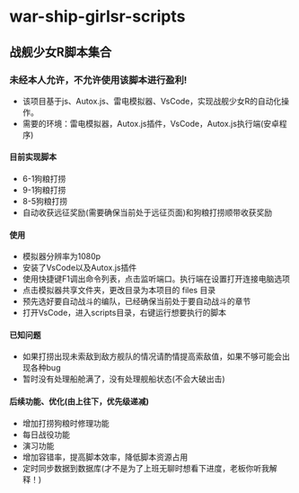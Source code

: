 # war-ship-girlsr-scripts
## 战舰少女R脚本集合
### 未经本人允许，不允许使用该脚本进行盈利!
* 该项目基于js、Autox.js、雷电模拟器、VsCode，实现战舰少女R的自动化操作。
* 需要的环境：雷电模拟器，Autox.js插件，VsCode，Autox.js执行端(安卓程序)

#### 目前实现脚本
* 6-1狗粮打捞
* 9-1狗粮打捞
* 8-5狗粮打捞
* 自动收获远征奖励(需要确保当前处于远征页面)和狗粮打捞顺带收获奖励

#### 使用
* 模拟器分辨率为1080p
* 安装了VsCode以及Autox.js插件
* 使用快捷键F1调出命令列表，点击监听端口。执行端在设置打开连接电脑选项
* 点击模拟器共享文件夹，更改目录为本项目的 files 目录
* 预先选好要自动战斗的编队，已经确保当前处于要自动战斗的章节
* 打开VsCode，进入scripts目录，右键运行想要执行的脚本

#### 已知问题
* 如果打捞出现未索敌到敌方舰队的情况请酌情提高索敌值，如果不够可能会出现各种bug
* 暂时没有处理船舱满了，没有处理舰船状态(不会大破出击)
#### 后续功能、优化(由上往下，优先级递减)
* 增加打捞狗粮时修理功能
* 每日战役功能
* 演习功能
* 增加容错率，提高脚本效率，降低脚本资源占用
* 定时同步数据到数据库(才不是为了上班无聊时想看下进度，老板你听我解释！)
